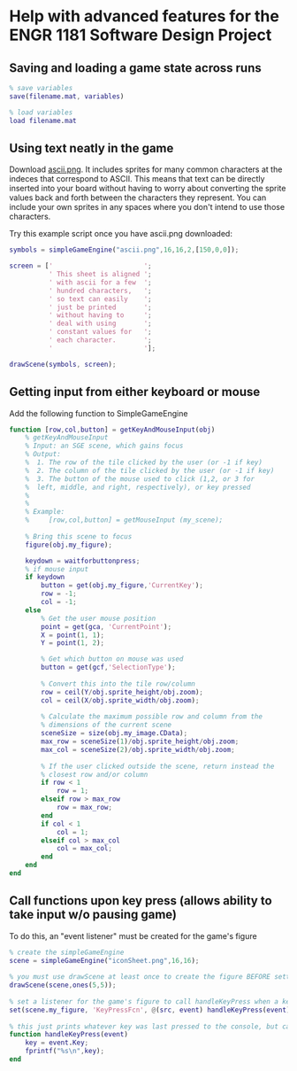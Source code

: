 # Help with advanced features for the ENGR 1181 Software Design Project

## Saving and loading a game state across runs

```MATLAB
% save variables
save(filename.mat, variables)

% load variables
load filename.mat
```

## Using text neatly in the game

Download [ascii.png](./ascii.png). It includes sprites for many common characters at the indeces that correspond to ASCII.
This means that text can be directly inserted into your board without having to worry about converting the sprite values back
and forth between the characters they represent. You can include your own sprites in any spaces where you don't intend to use
those characters.

Try this example script once you have ascii.png downloaded:

```MATLAB
symbols = simpleGameEngine("ascii.png",16,16,2,[150,0,0]);

screen = ['                       ';
          ' This sheet is aligned ';
          ' with ascii for a few  ';
          ' hundred characters,   ';
          ' so text can easily    ';
          ' just be printed       ';
          ' without having to     ';
          ' deal with using       ';
          ' constant values for   ';
          ' each character.       ';
          '                       '];

drawScene(symbols, screen);
```

## Getting input from either keyboard or mouse

Add the following function to SimpleGameEngine

```MATLAB
function [row,col,button] = getKeyAndMouseInput(obj)
    % getKeyAndMouseInput
    % Input: an SGE scene, which gains focus
    % Output:
    %  1. The row of the tile clicked by the user (or -1 if key)
    %  2. The column of the tile clicked by the user (or -1 if key)
    %  3. The button of the mouse used to click (1,2, or 3 for
    %  left, middle, and right, respectively), or key pressed
    % 
    % 
    % Example:
    %     [row,col,button] = getMouseInput (my_scene);
            
    % Bring this scene to focus
    figure(obj.my_figure);

    keydown = waitforbuttonpress;
    % if mouse input
    if keydown
        button = get(obj.my_figure,'CurrentKey');
        row = -1;
        col = -1;
    else
        % Get the user mouse position
        point = get(gca, 'CurrentPoint');
        X = point(1, 1);
        Y = point(1, 2);

        % Get which button on mouse was used
        button = get(gcf,'SelectionType');
                
        % Convert this into the tile row/column
        row = ceil(Y/obj.sprite_height/obj.zoom);
        col = ceil(X/obj.sprite_width/obj.zoom);
                
        % Calculate the maximum possible row and column from the
        % dimensions of the current scene
        sceneSize = size(obj.my_image.CData);
        max_row = sceneSize(1)/obj.sprite_height/obj.zoom;
        max_col = sceneSize(2)/obj.sprite_width/obj.zoom;
                
        % If the user clicked outside the scene, return instead the
        % closest row and/or column
        if row < 1
            row = 1;
        elseif row > max_row
            row = max_row;
        end
        if col < 1
            col = 1;
        elseif col > max_col
            col = max_col;
        end
    end
end
```

## Call functions upon key press (allows ability to take input w/o pausing game)

To do this, an "event listener" must be created for the game's figure

```MATLAB
% create the simpleGameEngine
scene = simpleGameEngine("iconSheet.png",16,16);
 
% you must use drawScene at least once to create the figure BEFORE setting up the listener
drawScene(scene,ones(5,5));
 
% set a listener for the game's figure to call handleKeyPress when a key is pressed
set(scene.my_figure, 'KeyPressFcn', @(src, event) handleKeyPress(event));
 
% this just prints whatever key was last pressed to the console, but can be anything
function handleKeyPress(event)
    key = event.Key;
    fprintf("%s\n",key);
end
```
